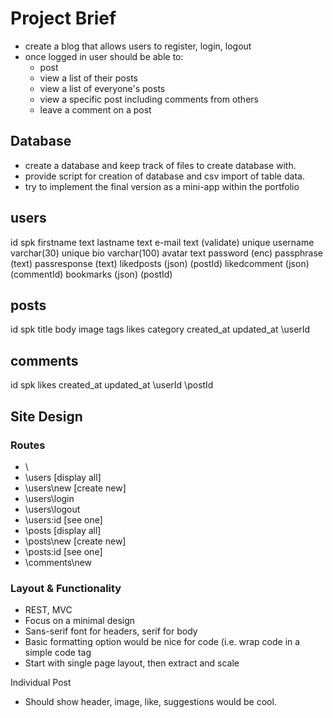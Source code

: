 # Project Brief

- create a blog that allows users to register, login, logout
- once logged in user should be able to:
    - post
    - view a list of their posts
    - view a list of everyone's posts
    - view a specific post including comments from others
    - leave a comment on a post

## Database
- create a database and keep track of files to create database with.
- provide script for creation of database and csv import of table data.
- try to implement the final version as a mini-app within the portfolio

users
-----
id spk
firstname text
lastname text
e-mail text (validate) unique
username varchar(30) unique
bio varchar(100)
avatar text
password (enc)
passphrase (text)
passresponse (text)
likedposts (json) (postId)
likedcomment (json) (commentId)
bookmarks (json) (postId)

posts
-----
id spk
title
body
image
tags
likes
category
created_at
updated_at
\userId

comments
--------
id spk
likes
created_at
updated_at
\userId
\postId

## Site Design
### Routes
- \
- \users [display all]
- \users\new [create new]
- \users\login
- \users\logout
- \users\:id [see one]
- \posts [display all]
- \posts\new [create new]
- \posts\:id [see one]
- \comments\new

### Layout & Functionality
- REST, MVC
- Focus on a minimal design
- Sans-serif font for headers, serif for body
- Basic formatting option would be nice for code (i.e. wrap code in a simple code tag
- Start with single page layout, then extract and scale

Individual Post
- Should show header, image, like, suggestions would be cool.

